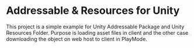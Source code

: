 # Addressable & Resources for Unity

This project is a simple example for Unity Addressable Package and Unity Resources Folder.
Purpose is loading asset files in client and the other case downloading the object on web host to client in PlayMode.
